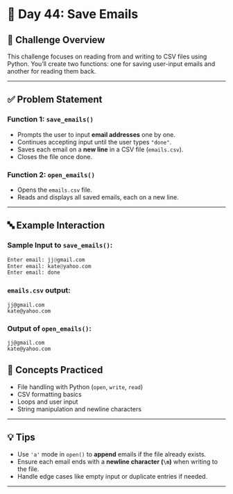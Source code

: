 # 📧 Day 44: Save Emails

## 🔹 Challenge Overview

This challenge focuses on reading from and writing to CSV files using Python. You’ll create two functions: one for saving user-input emails and another for reading them back.

---

## ✅ Problem Statement

### Function 1: `save_emails()`
- Prompts the user to input **email addresses** one by one.
- Continues accepting input until the user types `"done"`.
- Saves each email on a **new line** in a CSV file (`emails.csv`).
- Closes the file once done.

### Function 2: `open_emails()`
- Opens the `emails.csv` file.
- Reads and displays all saved emails, each on a new line.

---

## 🔤 Example Interaction

### Sample Input to `save_emails()`:
```python
Enter email: jj@gmail.com
Enter email: kate@yahoo.com
Enter email: done
```

### `emails.csv` output:
```
jj@gmail.com
kate@yahoo.com
```

### Output of `open_emails()`:
```
jj@gmail.com
kate@yahoo.com
```

## 🧠 Concepts Practiced

- File handling with Python (`open`, `write`, `read`)
- CSV formatting basics
- Loops and user input
- String manipulation and newline characters

---

## 💡 Tips

- Use `'a'` mode in `open()` to **append** emails if the file already exists.
- Ensure each email ends with a **newline character (`\n`)** when writing to the file.
- Handle edge cases like empty input or duplicate entries if needed.

---